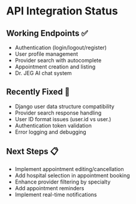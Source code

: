 # API Integration Status

## Working Endpoints ✅
- Authentication (login/logout/register)
- User profile management
- Provider search with autocomplete
- Appointment creation and listing
- Dr. JEG AI chat system

## Recently Fixed 🔧
- Django user data structure compatibility
- Provider search response handling
- User ID format issues (user.id vs user.)
- Authentication token validation
- Error logging and debugging

## Next Steps 📋
- Implement appointment editing/cancellation
- Add hospital selection in appointment booking
- Enhance provider filtering by specialty
- Add appointment reminders
- Implement real-time notifications

